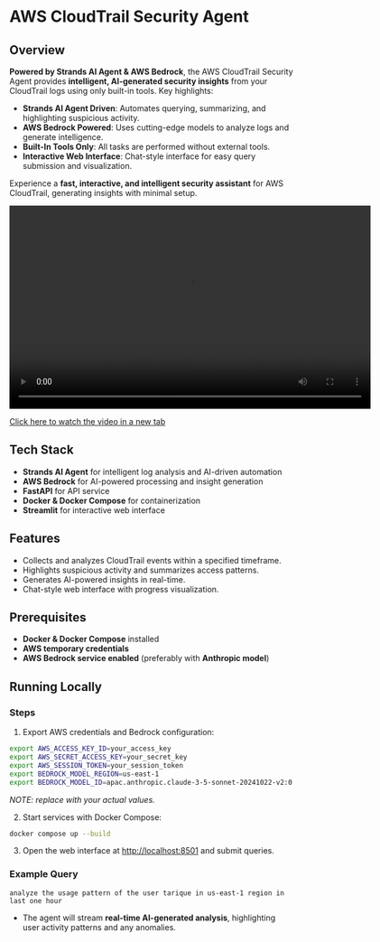 # AWS CloudTrail Security Agent

## Overview

**Powered by Strands AI Agent & AWS Bedrock**, the AWS CloudTrail Security Agent provides **intelligent, AI-generated security insights** from your CloudTrail logs using only built-in tools. Key highlights:

* **Strands AI Agent Driven**: Automates querying, summarizing, and highlighting suspicious activity.
* **AWS Bedrock Powered**: Uses cutting-edge models to analyze logs and generate intelligence.
* **Built-In Tools Only**: All tasks are performed without external tools.
* **Interactive Web Interface**: Chat-style interface for easy query submission and visualization.

Experience a **fast, interactive, and intelligent security assistant** for AWS CloudTrail, generating insights with minimal setup.

<video width="640" height="360" controls>
  <source src="https://github.com/user-attachments/assets/ade274bf-8581-4bec-b08b-2dbe7add8b84" type="video/mp4">
  Your browser does not support the video tag.
</video>

[Click here to watch the video in a new tab](https://github.com/user-attachments/assets/ade274bf-8581-4bec-b08b-2dbe7add8b84)

## Tech Stack

* **Strands AI Agent** for intelligent log analysis and AI-driven automation
* **AWS Bedrock** for AI-powered processing and insight generation
* **FastAPI** for API service
* **Docker & Docker Compose** for containerization
* **Streamlit** for interactive web interface

## Features

* Collects and analyzes CloudTrail events within a specified timeframe.
* Highlights suspicious activity and summarizes access patterns.
* Generates AI-powered insights in real-time.
* Chat-style web interface with progress visualization.

## Prerequisites

* **Docker & Docker Compose** installed
* **AWS temporary credentials**
* **AWS Bedrock service enabled** (preferably with **Anthropic model**)

## Running Locally

### Steps

1. Export AWS credentials and Bedrock configuration:

```bash
export AWS_ACCESS_KEY_ID=your_access_key
export AWS_SECRET_ACCESS_KEY=your_secret_key
export AWS_SESSION_TOKEN=your_session_token
export BEDROCK_MODEL_REGION=us-east-1
export BEDROCK_MODEL_ID=apac.anthropic.claude-3-5-sonnet-20241022-v2:0
```

*NOTE: replace with your actual values.*

2. Start services with Docker Compose:

```bash
docker compose up --build
```

3. Open the web interface at [http://localhost:8501](http://localhost:8501) and submit queries.

### Example Query

```
analyze the usage pattern of the user tarique in us-east-1 region in last one hour
```

* The agent will stream **real-time AI-generated analysis**, highlighting user activity patterns and any anomalies.
